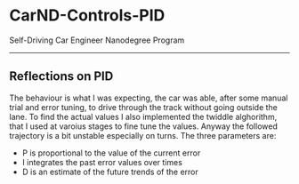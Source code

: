 # CarND-Controls-PID
Self-Driving Car Engineer Nanodegree Program

---

## Reflections on PID
The behaviour is what I was expecting, the car was able, after some manual trial and error tuning, to drive through the track without going outside the lane. To find the actual values I also implemented the twiddle alghorithm, that I used at varoius stages to fine tune the values. 
Anyway the followed trajectory is a bit unstable especially on turns.
The three parameters are:
- P is proportional to the value of the current error
- I integrates the past error values over times
- D is an estimate of the future trends of the error